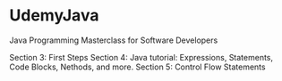 # UdemyJava
Java Programming Masterclass for Software Developers

Section 3: First Steps
Section 4: Java tutorial: Expressions, Statements, Code Blocks, Nethods, and more.
Section 5: Control Flow Statements
